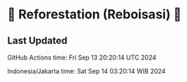 
# 🌳 Reforestation (Reboisasi) 🌲

## Last Updated

GitHub Actions time: Fri Sep 13 20:20:14 UTC 2024

Indonesia/Jakarta time: Sat Sep 14 03:20:14 WIB 2024
